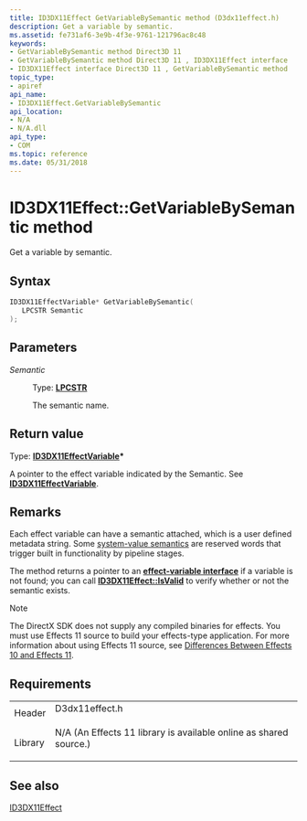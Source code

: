 ```yaml
---
title: ID3DX11Effect GetVariableBySemantic method (D3dx11effect.h)
description: Get a variable by semantic.
ms.assetid: fe731af6-3e9b-4f3e-9761-121796ac8c48
keywords:
- GetVariableBySemantic method Direct3D 11
- GetVariableBySemantic method Direct3D 11 , ID3DX11Effect interface
- ID3DX11Effect interface Direct3D 11 , GetVariableBySemantic method
topic_type:
- apiref
api_name:
- ID3DX11Effect.GetVariableBySemantic
api_location:
- N/A
- N/A.dll
api_type:
- COM
ms.topic: reference
ms.date: 05/31/2018
---
```


# ID3DX11Effect::GetVariableBySemantic method

Get a variable by semantic.

## Syntax


```C++
ID3DX11EffectVariable* GetVariableBySemantic(
   LPCSTR Semantic
);
```



## Parameters

<dl> <dt>

*Semantic* 
</dt> <dd>

Type: **[**LPCSTR**](/windows/desktop/WinProg/windows-data-types)**

The semantic name.

</dd> </dl>

## Return value

Type: **[**ID3DX11EffectVariable**](id3dx11effectvariable.md)\***

A pointer to the effect variable indicated by the Semantic. See [**ID3DX11EffectVariable**](id3dx11effectvariable.md).

## Remarks

Each effect variable can have a semantic attached, which is a user defined metadata string. Some [system-value semantics](/windows/desktop/direct3dhlsl/dx-graphics-hlsl-semantics) are reserved words that trigger built in functionality by pipeline stages.

The method returns a pointer to an [**effect-variable interface**](id3dx11effectvariable.md) if a variable is not found; you can call [**ID3DX11Effect::IsValid**](id3dx11effect-isvalid.md) to verify whether or not the semantic exists.

> [!Note]  
> The DirectX SDK does not supply any compiled binaries for effects. You must use Effects 11 source to build your effects-type application. For more information about using Effects 11 source, see [Differences Between Effects 10 and Effects 11](d3d11-graphics-programming-guide-effects-differences.md).

 

## Requirements



|                    |                                                                                                                                              |
|--------------------|----------------------------------------------------------------------------------------------------------------------------------------------|
| Header<br/>  | <dl> <dt>D3dx11effect.h</dt> </dl>                                                    |
| Library<br/> | <dl> <dt>N/A (An Effects 11 library is available online as shared source.)</dt> </dl> |



## See also

<dl> <dt>

[ID3DX11Effect](id3dx11effect.md)
</dt> </dl>

 

